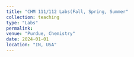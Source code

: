 ```yaml
---
title: "CHM 111/112 Labs(Fall, Spring, Summer"
collection: teaching
type: "Labs"
permalink:
venue: "Purdue, Chemistry"
date: 2024-01-01
location: "IN, USA"
---
```



